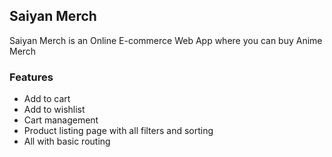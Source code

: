 ## Saiyan Merch

Saiyan Merch is an Online E-commerce Web App where you can buy Anime Merch

### Features

- Add to cart
- Add to wishlist
- Cart management
- Product listing page with all filters and sorting
- All with basic routing
